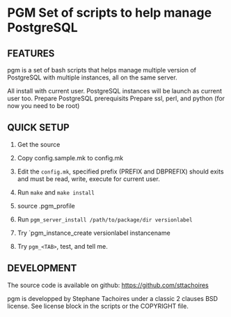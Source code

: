 PGM Set of scripts to help manage  PostgreSQL
==============================================


FEATURES
--------

pgm is a set of bash scripts that helps manage multiple version
of PostgreSQL with multiple instances, all on the same server.

All install with current user.
PostgreSQL instances will be launch as current user too.
Prepare PostgreSQL prerequisits
Prepare ssl, perl, and python (for now you need to be root)

QUICK SETUP
-----------

1. Get the source

2. Copy config.sample.mk to config.mk

3. Edit the `config.mk`, specified prefix (PREFIX and DBPREFIX) should
   exits and must be read, write, execute for current user.

3. Run `make` and `make install`

4. source .pgm_profile

5. Run `pgm_server_install /path/to/package/dir versionlabel`

6. Try `pgm_instance_create versionlabel instancename

7. Try `pgm_<TAB>`, test, and tell me.


DEVELOPMENT
-----------

The source code is available on github: https://github.com/sttachoires

pgm is developped by Stephane Tachoires under a classic 2 clauses BSD
license. See license block in the scripts or the COPYRIGHT file.
